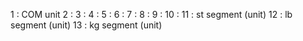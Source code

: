 1  : COM unit
2  : 
3  :
4  :
5  : 
6  : 
7  : 
8  :
9  : 
10 : 
11 : st segment (unit)
12 : lb segment (unit)
13 : kg segment (unit)
